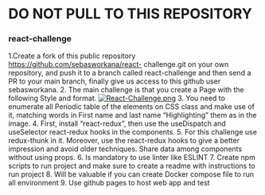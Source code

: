 # DO NOT PULL TO THIS REPOSITORY
### react-challenge

1.Create a fork of this public repository https://github.com/sebasworkana/react- challenge.git on your own repository, and push it to a branch called react-challenge and then send a PR to your main branch, finally give us access to this github user sebasworkana.
2. The main challenge is that you create a Page with the following Style and format.
[![React-Challenge.png](https://i.postimg.cc/nrNG2p2R/React-Challenge.png)](https://postimg.cc/30CGJMPm)
3. You need to enumerate all Periodic table of the elements on CSS class and make use of it, matching words in First name and last name “Highlighting” them as in the image.
4. First, install “react-redux”, then use the useDispatch and useSelector react-redux hooks in the components.
5. For this challenge use redux-thunk in it. Moreover, use the react-redux hooks to give a better impression and avoid older techniques. Share data among components without using props.
6. Is mandatory to use linter like ESLINT
7. Create npm scripts to run project and make sure to create a readme with instructions to
run project
8. Will be valuable if you can create Docker compose file to run all environment
9. Use github pages to host web app and test
